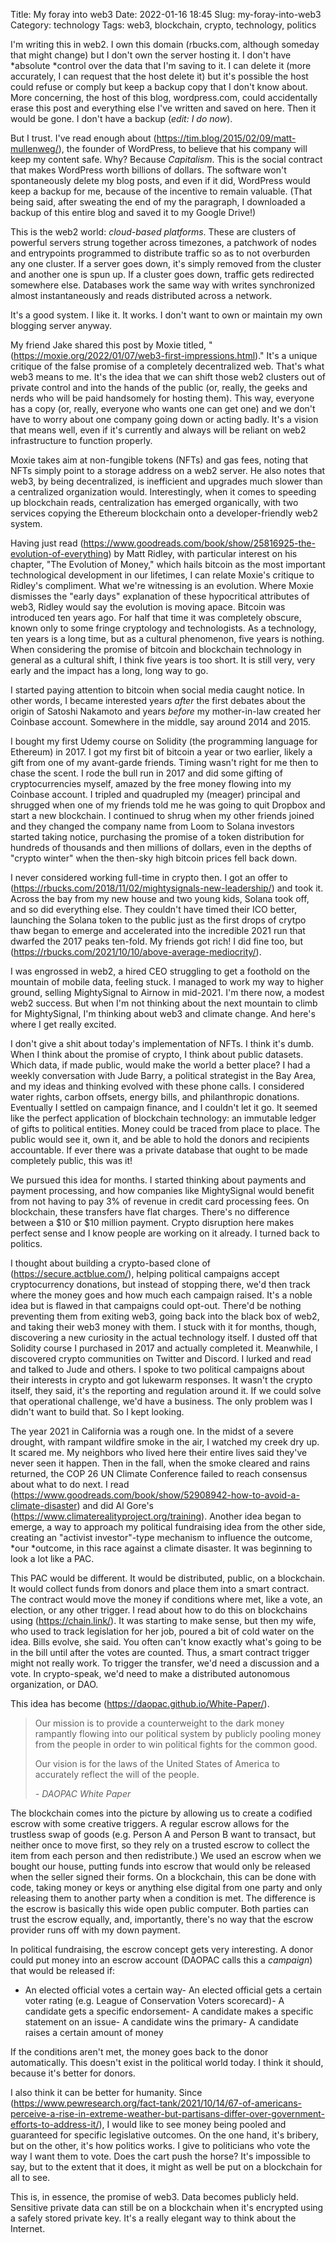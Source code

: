 Title: My foray into web3
Date: 2022-01-16 18:45
Slug: my-foray-into-web3
Category: technology
Tags: web3, blockchain, crypto, technology, politics

I'm writing this in web2. I own this domain (rbucks.com, although someday that might change) but I don't own the server hosting it. I don't have *absolute *control over the data that I'm saving to it. I can delete it (more accurately, I can request that the host delete it) but it's possible the host could refuse or comply but keep a backup copy that I don't know about. More concerning, the host of this blog, wordpress.com, could accidentally erase this post and everything else I've written and saved on here. Then it would be gone. I don't have a backup (*edit: I do now*). 

But I trust. I've read enough about (https://tim.blog/2015/02/09/matt-mullenweg/), the founder of WordPress, to believe that his company will keep my content safe. Why? Because *Capitalism*. This is the social contract that makes WordPress worth billions of dollars. The software won't spontaneously delete my blog posts, and even if it did, WordPress would keep a backup for me, because of the incentive to remain valuable. (That being said, after sweating the end of my the paragraph, I downloaded a backup of this entire blog and saved it to my Google Drive!)

This is the web2 world: *cloud-based platforms*. These are clusters of powerful servers strung together across timezones, a patchwork of nodes and entrypoints programmed to distribute traffic so as to not overburden any one cluster. If a server goes down, it's simply removed from the cluster and another one is spun up. If a cluster goes down, traffic gets redirected somewhere else. Databases work the same way with writes synchronized almost instantaneously and reads distributed across a network. 

It's a good system. I like it. It works. I don't want to own or maintain my own blogging server anyway. 

My friend Jake shared this post by Moxie titled, "(https://moxie.org/2022/01/07/web3-first-impressions.html)." It's a unique critique of the false promise of a completely decentralized web. That's what web3 means to me. It's the idea that we can shift those web2 clusters out of private control and into the hands of the public (or, really, the geeks and nerds who will be paid handsomely for hosting them). This way, everyone has a copy (or, really, everyone who wants one can get one) and we don't have to worry about one company going down or acting badly. It's a vision that means well, even if it's currently and always will be reliant on web2 infrastructure to function properly. 

Moxie takes aim at non-fungible tokens (NFTs) and gas fees, noting that NFTs simply point to a storage address on a web2 server. He also notes that web3, by being decentralized, is inefficient and upgrades much slower than a centralized organization would. Interestingly, when it comes to speeding up blockchain reads, centralization has emerged organically, with two services copying the Ethereum blockchain onto a developer-friendly web2 system. 

Having just read (https://www.goodreads.com/book/show/25816925-the-evolution-of-everything) by Matt Ridley, with particular interest on his chapter, "The Evolution of Money," which hails bitcoin as the most important technological development in our lifetimes, I can relate Moxie's critique to Ridley's compliment. What we're witnessing is an evolution. Where Moxie dismisses the "early days" explanation of these hypocritical attributes of web3, Ridley would say the evolution is moving apace. Bitcoin was introduced ten years ago. For half that time it was completely obscure, known only to some fringe cryptology and technologists. As a technology, ten years is a long time, but as a cultural phenomenon, five years is nothing. When considering the promise of bitcoin and blockchain technology in general as a cultural shift, I think five years is too short. It is still very, very early and the impact has a long, long way to go. 

I started paying attention to bitcoin when social media caught notice. In other words, I became interested years *after* the first debates about the origin of Satoshi Nakamoto and years *before* my mother-in-law created her Coinbase account. Somewhere in the middle, say around 2014 and 2015.  

I bought my first Udemy course on Solidity (the programming language for Ethereum) in 2017. I got my first bit of bitcoin a year or two earlier, likely a gift from one of my avant-garde friends. Timing wasn't right for me then to chase the scent. I rode the bull run in 2017 and did some gifting of cryptocurrencies myself, amazed by the free money flowing into my Coinbase account. I tripled and quadrupled my (meager) principal and shrugged when one of my friends told me he was going to quit Dropbox and start a new blockchain. I continued to shrug when my other friends joined and they changed the company name from Loom to Solana investors started taking notice, purchasing the promise of a token distribution for hundreds of thousands and then millions of dollars, even in the depths of "crypto winter" when the then-sky high bitcoin prices fell back down.

I never considered working full-time in crypto then. I got an offer to (https://rbucks.com/2018/11/02/mightysignals-new-leadership/) and took it. Across the bay from my new house and two young kids, Solana took off, and so did everything else. They couldn't have timed their ICO better, launching the Solana token to the public just as the first drops of crytpo thaw began to emerge and accelerated into the incredible 2021 run that dwarfed the 2017 peaks ten-fold. My friends got rich! I did fine too, but (https://rbucks.com/2021/10/10/above-average-mediocrity/).

I was engrossed in web2, a hired CEO struggling to get a foothold on the mountain of mobile data, feeling stuck. I managed to work my way to higher ground, selling MightySignal to Airnow in mid-2021. I'm there now, a modest web2 success. But when I'm not thinking about the next mountain to climb for MightySignal, I'm thinking about web3 and climate change. And here's where I get really excited. 

I don't give a shit about today's implementation of NFTs. I think it's dumb. When I think about the promise of crypto, I think about public datasets. Which data, if made public, would make the world a better place? I had a weekly conversation with Jude Barry, a political strategist in the Bay Area, and my ideas and thinking evolved with these phone calls. I considered water rights, carbon offsets, energy bills, and philanthropic donations. Eventually I settled on campaign finance, and I couldn't let it go. It seemed like the perfect application of blockchain technology: an immutable ledger of gifts to political entities. Money could be traced from place to place. The public would see it, own it, and be able to hold the donors and recipients accountable. If ever there was a private database that ought to be made completely public, this was it!

We pursued this idea for months. I started thinking about payments and payment processing, and how companies like MightySignal would benefit from not having to pay 3% of revenue in credit card processing fees. On blockchain, these transfers have flat charges. There's no difference between a $10 or $10 million payment. Crypto disruption here makes perfect sense and I know people are working on it already. I turned back to politics. 

I thought about building a crypto-based clone of (https://secure.actblue.com/), helping political campaigns accept cryptocurrency donations, but instead of stopping there, we'd then track where the money goes and how much each campaign raised. It's a noble idea but is flawed in that campaigns could opt-out. There'd be nothing preventing them from exiting web3, going back into the black box of web2, and taking their web3 money with them. I stuck with it for months, though, discovering a new curiosity in the actual technology itself. I dusted off that Solidity course I purchased in 2017 and actually completed it. Meanwhile, I discovered crypto communities on Twitter and Discord. I lurked and read and talked to Jude and others. I spoke to two political campaigns about their interests in crypto and got lukewarm responses. It wasn't the crypto itself, they said, it's the reporting and regulation around it. If we could solve that operational challenge, we'd have a business. The only problem was I didn't want to build that. So I kept looking.  

The year 2021 in California was a rough one. In the midst of a severe drought, with rampant wildfire smoke in the air, I watched my creek dry up. It scared me. My neighbors who lived here their entire lives said they've never seen it happen. Then in the fall, when the smoke cleared and rains returned, the COP 26 UN Climate Conference failed to reach consensus about what to do next. I read (https://www.goodreads.com/book/show/52908942-how-to-avoid-a-climate-disaster) and did Al Gore's (https://www.climaterealityproject.org/training). Another idea began to emerge, a way to approach my political fundraising idea from the other side, creating an "activist investor"-type mechanism to influence the outcome, *our *outcome, in this race against a climate disaster. It was beginning to look a lot like a PAC. 

This PAC would be different. It would be distributed, public, on a blockchain. It would collect funds from donors and place them into a smart contract. The contract would move the money if conditions where met, like a vote, an election, or any other trigger. I read about how to do this on blockchains using (https://chain.link/). It was starting to make sense, but then my wife, who used to track legislation for her job, poured a bit of cold water on the idea. Bills evolve, she said. You often can't know exactly what's going to be in the bill until after the votes are counted. Thus, a smart contract trigger might not really work. To trigger the transfer, we'd need a discussion and a vote. In crypto-speak, we'd need to make a distributed autonomous organization, or DAO. 

This idea has become (https://daopac.github.io/White-Paper/).

> Our mission is to provide a counterweight to the dark money rampantly flowing into our political system by publicly pooling money from the people in order to win political fights for the common good.
> 
> Our vision is for the laws of the United States of America to accurately reflect the will of the people.
> 
> <cite>- DAOPAC White Paper</cite>

The blockchain comes into the picture by allowing us to create a codified escrow with some creative triggers. A regular escrow allows for the trustless swap of goods (e.g. Person A and Person B want to transact, but neither once to move first, so they rely on a trusted escrow to collect the item from each person and then redistribute.) We used an escrow when we bought our house, putting funds into escrow that would only be released when the seller signed their forms. On a blockchain, this can be done with code, taking money or keys or anything else digital from one party and only releasing them to another party when a condition is met. The difference is the escrow is basically this wide open public computer. Both parties can trust the escrow equally, and, importantly, there's no way that the escrow provider runs off with my down payment. 

In political fundraising, the escrow concept gets very interesting. A donor could put money into an escrow account (DAOPAC calls this a *campaign*) that would be released if:

- An elected official votes a certain way- An elected official gets a certain voter rating (e.g. League of Conservation Voters scorecard)- A candidate gets a specific endorsement- A candidate makes a specific statement on an issue- A candidate wins the primary- A candidate raises a certain amount of money

If the conditions aren't met, the money goes back to the donor automatically. This doesn't exist in the political world today. I think it should, because it's better for donors. 

I also think it can be better for humanity. Since (https://www.pewresearch.org/fact-tank/2021/10/14/67-of-americans-perceive-a-rise-in-extreme-weather-but-partisans-differ-over-government-efforts-to-address-it/), I would like to see money being pooled and guaranteed for specific legislative outcomes. On the one hand, it's bribery, but on the other, it's how politics works. I give to politicians who vote the way I want them to vote. Does the cart push the horse? It's impossible to say, but to the extent that it does, it might as well be put on a blockchain for all to see. 

This is, in essence, the promise of web3. Data becomes publicly held. Sensitive private data can still be on a blockchain when it's encrypted using a safely stored private key. It's a really elegant way to think about the Internet.